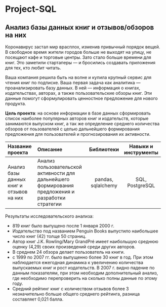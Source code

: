 # Project-SQL

## Анализ базы данных книг и отзывов/обзоров на них

Коронавирус застал мир врасплох, изменив привычный порядок вещей. В свободное время жители городов больше не выходят на улицу, не посещают кафе и торговые центры. Зато стало больше времени для книг. Это заметили стартаперы — и бросились создавать приложения для тех, кто любит читать.

Ваша компания решила быть на волне и купила крупный сервис для чтения книг по подписке. Ваша первая задача как аналитика — проанализировать базу данных. В ней — информация о книгах, издательствах, авторах, а также пользовательские обзоры книг. Эти данные помогут сформулировать ценностное предложение для нового продукта.

**Цель проекта**: на основе информации в базе данных сформировать список наиболее популярных авторов книг и издательств, которые занимаются выпуском книг, а так же определение среднего количества обзоров от поьзователей с целью дальнейшего формирования предложения для пользователей и прогнозирования их активности.

|Название проекта| Описание | Библиотеки | Навыки и инструменты |
|:--|:--| :--: | :--: | 
|Анализ базы данных книг и отзывов на них| Анализ пользовательской активности для дальнейшего формирования предложения и разработки стратегии | pandas, sqlalchemy | SQL, PostgreSQL |

Результаты исследовательского анализа:
* 819 книг было выпущено после 1 января 2000 г.
* Издательство под названием Penguin Books выпустило наибольшее число книг (42) толще 50 страниц.
* Автор книг J.K. Rowling/Mary GrandPré имеет наибольшую среднюю оценку (4,29) своих произведений среди других авторов.
* В среднем 24 обзора делает пользователь на книги.
* с 1999 по 2007 гг. было выпущенно более 30 книг в год. При этом наблюдается ежегодная динамика к увеличению количества выпускаемых книг и рост издательств. В 2007 г. видно падение по данным показателям, при этом необходим дополнительный анализ, где необходимо перепроверить на сколько полны данные по этому году.
* Средний рейтинг книг с количеством отзывов более 3 незначительно больше общего среднего рейтинга, разница составляет 0,021 балла.
